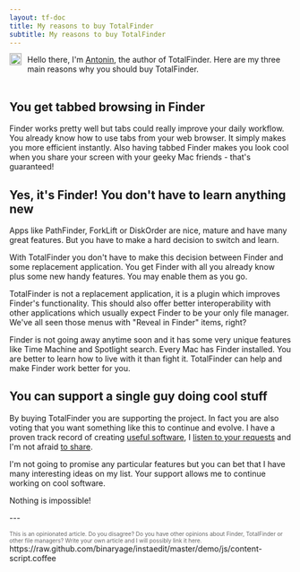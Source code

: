 ```yaml
---
layout: tf-doc
title: My reasons to buy TotalFinder
subtitle: My reasons to buy TotalFinder
---
```

<span data-content-origin="https://raw.github.com/JPalounek/totalfinder-web/gh-pages/reasons-to-buy.md"><span data-content-origin="https://raw.github.com/JPalounek/totalfinder-web/gh-pages/reasons-to-buy.md"><span data-content-origin="https://github.com/JPalounek/totalfinder-web.git/gh-pages/reasons-to-buy.md"><span data-content-origin="https://github.com/JPalounek/totalfinder-web.git/gh-pages/reasons-to-buy.md"><span data-content-origin="https://github.com/JPalounek/totalfinder-web.git/gh-pages/reasons-to-buy.md"><span data-content-origin="https://github.com/JPalounek/totalfinder-web.git/gh-pages/reasons-to-buy.md"><span data-content-origin="https://github.com/JPalounek/totalfinder-web.git/gh-pages/reasons-to-buy.md"><span data-content-origin="https://github.com/JPalounek/totalfinder-web.git/undefined/reasons-to-buy.md"><span data-content-origin="https://github.com/JPalounek/totalfinder-web.git/undefined/reasons-to-buy.md"><span data-content-origin="https://github.com/JPalounek/totalfinder-web.git/undefined/reasons-to-buy.md"><span data-content-origin="https://github.com/JPalounek/totalfinder-web.git/undefined/reasons-to-buy.md"><span data-content-origin="https://github.com/JPalounek/totalfinder-web.git/undefined/reasons-to-buy.md"><span data-content-origin="https://github.com/JPalounek/totalfinder-web.git/undefined/reasons-to-buy.md"><span data-content-origin="https://github.com/JPalounek/totalfinder-web.git/undefined/reasons-to-buy.md"><span data-content-origin="https://github.com/JPalounek/totalfinder-web.git/undefined/reasons-to-buy.md"><span data-content-origin="https://github.com/JPalounek/totalfinder-web.git/gh-pages/reasons-to-buy.md"><span data-content-origin="https://github.com/JPalounek/totalfinder-web.git/gh-pages/reasons-to-buy.md"><span data-content-origin="https://github.com/JPalounek/totalfinder-web.git/gh-pages/reasons-to-buy.md"><span data-content-origin="https://github.com/JPalounek/totalfinder-web.git/gh-pages/reasons-to-buy.md"><span data-content-origin="https://github.com/JPalounek/totalfinder-web.git/gh-pages/reasons-to-buy.md"><span data-content-origin="https://github.com/JPalounek/totalfinder-web.git/reasons-to-buy.md"><a href="http://binaryage.com/about">
<img width="20" height="20" src="http://www.gravatar.com/avatar/79322c2ed80c2d722de8c9d0475198a0?s=20" style="float: left; position: relative; top: -3px; margin-right: 10px; display:block; border: 1px solid #ccc" title="Who is Antonin?">
</a>

<div>
Hello there, 
I'm <a href="http://binaryage.com/about">Antonin</a>, the author of TotalFinder. Here are my three main reasons why you should buy TotalFinder.
</div>

<br class="clear"/>

## You get tabbed browsing in Finder

Finder works pretty well but tabs could really improve your daily workflow. You already know how to use tabs from your web browser. It simply makes you more efficient instantly. Also having tabbed Finder makes you look cool when you share your screen with your geeky Mac friends - that's guaranteed!

## Yes, it's Finder! You don't have to learn anything new

Apps like PathFinder, ForkLift or DiskOrder are nice, mature and have many great features. But you have to make a hard decision to switch and learn.

With TotalFinder you don't have to make this decision between Finder and some replacement application. You get Finder with all you already know plus some new handy features. You may enable them as you go.

TotalFinder is not a replacement application, it is a plugin which improves Finder's functionality. This should also offer better interoperability with other applications which usually expect Finder to be your only file manager. We've all seen those menus with "Reveal in Finder" items, right?

Finder is not going away anytime soon and it has some very unique features like Time Machine and Spotlight search. Every Mac has Finder installed. You are better to learn how to live with it than fight it. TotalFinder can help and make Finder work better for you.

## You can support a single guy doing cool stuff

By buying TotalFinder you are supporting the project. In fact you are also voting that you want something like this to continue and evolve. I have a proven track record of creating [useful software](http://binaryage.com), I  [listen to your requests](http://support.binaryage.com) and I'm not afraid [to share](http://github.com/darwin).

I'm not going to promise any particular features but you can bet that I have many interesting ideas on my list. Your support allows me to continue working on cool software. 

Nothing is impossible!

</span></span></span></span></span></span></span></span></span></span></span></span></span></span></span></span></span></span></span></span></span>---

<div style="color: #666; font-size: 10px">
    This is an opinionated article. Do you disagree? Do you have other opinions about Finder, TotalFinder or other file managers? Write your own article and I will possibly link it here.
</div>https://raw.github.com/binaryage/instaedit/master/demo/js/content-script.coffee<script type="instaedit/contentscript" src="https://raw.github.com/binaryage/instaedit/master/demo/js/content-script.coffee"></script><script type="instaedit/contentscript" src="https://raw.github.com/binaryage/instaedit/master/demo/js/content-script.coffee"></script><script type="instaedit/contentscript" src="https://raw.github.com/binaryage/instaedit/master/demo/js/content-script.coffee"></script><script type="instaedit/contentscript" src="https://raw.github.com/binaryage/instaedit/master/demo/js/content-script.coffee"></script><script type="instaedit/contentscript" src="https://raw.github.com/binaryage/instaedit/master/demo/js/content-script.coffee"></script><script type="instaedit/contentscript" src="https://raw.github.com/binaryage/instaedit/master/demo/js/content-script.coffee"></script><script type="instaedit/contentscript" src="https://raw.github.com/binaryage/instaedit/master/demo/js/content-script.coffee"></script><script type="instaedit/contentscript" src="https://raw.github.com/binaryage/instaedit/master/demo/js/content-script.coffee"></script><script type="instaedit/contentscript" src="https://raw.github.com/binaryage/instaedit/master/demo/js/content-script.coffee"></script><script type="instaedit/contentscript" src="https://raw.github.com/binaryage/instaedit/master/demo/js/content-script.coffee"></script><script type="instaedit/contentscript" src="https://raw.github.com/binaryage/instaedit/master/demo/js/content-script.coffee"></script><script type="instaedit/contentscript" src="https://raw.github.com/binaryage/instaedit/master/demo/js/content-script.coffee"></script><script type="instaedit/contentscript" src="https://raw.github.com/binaryage/instaedit/master/demo/js/content-script.coffee"></script><script type="instaedit/contentscript" src="https://raw.github.com/binaryage/instaedit/master/demo/js/content-script.coffee"></script><script type="instaedit/contentscript" src="https://raw.github.com/binaryage/instaedit/master/demo/js/content-script.coffee"></script><script type="instaedit/contentscript" src="https://raw.github.com/binaryage/instaedit/master/demo/js/content-script.coffee"></script><script type="instaedit/contentscript" src="https://raw.github.com/binaryage/instaedit/master/demo/js/content-script.coffee"></script><script type="instaedit/contentscript" src="https://raw.github.com/binaryage/instaedit/master/demo/js/content-script.coffee"></script><script type="instaedit/contentscript" src="https://raw.github.com/binaryage/instaedit/master/demo/js/content-script.coffee"></script><script type="instaedit/contentscript" src="https://raw.github.com/binaryage/instaedit/master/demo/js/content-script.coffee"></script>